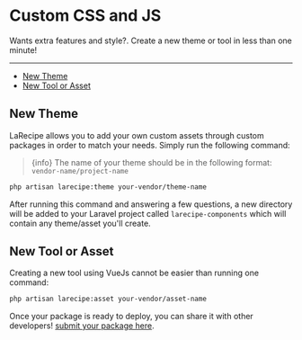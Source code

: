 # Custom CSS and JS

Wants extra features and style?. Create a new theme or tool in less than one minute!

---

- [New Theme](#new-theme)
- [New Tool or Asset](#new-tool-or-asset)

<a name="new-theme"></a>
## New Theme

LaRecipe allows you to add your own custom assets through custom packages in order to match your needs. Simply run the following command:

> {info} The name of your theme should be in the following format: `vendor-name/project-name`

```bash
php artisan larecipe:theme your-vendor/theme-name
```

After running this command and answering a few questions, a new directory will be added to your Laravel project called `larecipe-components` which will contain any theme/asset you'll create.

<a name="new-theme"></a>
## New Tool or Asset

Creating a new tool using VueJs cannot be easier than running one command:

```bash
php artisan larecipe:asset your-vendor/asset-name
```

Once your package is ready to deploy, you can share it with other developers! [submit your package here](/packages/submit).